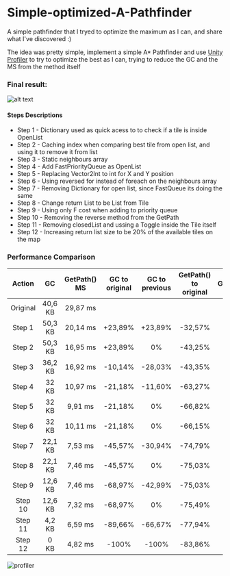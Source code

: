 [example]: https://thumbs.gfycat.com/FrigidFearfulDrake-size_restricted.gif "Final road creation result"
[profiler]:https://i.imgur.com/lqf6ofr.png

# Simple-optimized-A-Pathfinder

A simple pathfinder that I tryed to optimize the maximum as I can, and share what I've discovered :)

The idea was pretty simple, implement a simple A* Pathfinder and use [Unity Profiler](https://docs.unity3d.com/Manual/Profiler.html) to try to optimize the best as I can, trying to reduce the GC and the MS from the method itself

### Final result:

![alt text][example]

#### Steps Descriptions
* Step 1 - Dictionary used as quick acess to to check if a tile is inside OpenList
* Step 2 - Caching index when comparing best tile from open list, and using it to remove it from list
* Step 3 - Static neighbours array
* Step 4 - Add FastPriorityQueue as OpenList
* Step 5 - Replacing Vector2Int to int for X and Y position
* Step 6 - Using reversed for instead of foreach on the neighbours array
* Step 7 - Removing Dictionary for open list, since FastQueue its doing the same
* Step 8 - Change return List to be List<Tile> from Tile<Vector2Int>
* Step 9 - Using only F cost when adding to priority queue
* Step 10 - Removing the reverse method from the GetPath
* Step 11 - Removing closedList and ussing a Toggle inside the Tile itself
* Step 12 - Increasing return list size to be 20% of the available tiles on the map

### Performance Comparison

|Action|GC |GetPath() MS| GC to original | GC to previous | GetPath() to original | GetPathToPrevious | Commit | 
|:----:|:----:|:----:|:----:|:----:|:----:|:----:|:----:|
|Original|40,6 KB| 29,87 ms|  ||||[Original File](https://github.com/badawe/Simple-optimized-A-Pathfinder/blob/dde01c8d3a9e751197874476b1f812770574d364/Assets/%5BPathfinding%5D/Scripts/Pathfinder.cs)|
|Step 1|50,3 KB| 20,14 ms| +23,89% |+23,89%|-32,57%|-32,57%|[Commit](https://github.com/badawe/Simple-optimized-A-Pathfinder/commit/63ef36d72ef2b8b833d8b209f65e8ce607fd3889)|
|Step 2|50,3 KB| 16,95 ms| +23,89% |0%|-43,25%|-15,87%|[Commit](https://github.com/badawe/Simple-optimized-A-Pathfinder/commit/f2c6cb6bc46176e951a5cb66fb85144a8434728a)|
|Step 3|36,2 KB| 16,92 ms| -10,14% |-28,03%|-43,35%|-0,18%|[Commit](https://github.com/badawe/Simple-optimized-A-Pathfinder/commit/98646c06cb17f7748b66bfac7d12291a76b8eee1)|
|Step 4|32 KB| 10,97 ms| -21,18% |-11,60%|-63,27%|-35,17%|[Commit](https://github.com/badawe/Simple-optimized-A-Pathfinder/commit/3c865bf9fe04f170fee3557f2a3a0fda07a07539)|
|Step 5|32 KB| 9,91 ms| -21,18% |0%|-66,82%|-9,66%|[Commit](https://github.com/badawe/Simple-optimized-A-Pathfinder/commit/ec80d08662755292acf5ea1cbd0710c9925082a7)|
|Step 6|32 KB| 10,11 ms| -21,18% |0%|-66,15%|-2,02%|[Commit](https://github.com/badawe/Simple-optimized-A-Pathfinder/commit/7b1b9f4ad7543df6687f9f61a07a2d7694dff8b1)|
|Step 7|22,1 KB| 7,53 ms| -45,57% |-30,94%|-74,79%|-25,52%|[Commit](https://github.com/badawe/Simple-optimized-A-Pathfinder/commit/dfb86e9209cd879eeb7917fb4789414b72f1e617)|
|Step 8|22,1 KB| 7,46 ms| -45,57% |0%|-75,03%|-0,93%|[Commit](https://github.com/badawe/Simple-optimized-A-Pathfinder/commit/d9520b83675de5069259ae4393d11d4b314b3b41)|
|Step 9|12,6 KB| 7,46 ms| -68,97% |-42,99%|-75,03%|0%|[Commit](https://github.com/badawe/Simple-optimized-A-Pathfinder/commit/2c57ba982181c091b1dedb213e58d83f3b9ede48)|
|Step 10|12,6 KB| 7,32 ms| -68,97% |0%|-75,49%|-1,88%|[Commit](https://github.com/badawe/Simple-optimized-A-Pathfinder/commit/78ffb6e8a08db978f8a8e43b6e52f93b17b40d5d)|
|Step 11|4,2 KB| 6,59 ms| -89,66% |-66,67%|-77,94%|-9,97%|[Commit](https://github.com/badawe/Simple-optimized-A-Pathfinder/commit/a2f9ab2965185d75f0c903f5f9ef5aa37be88a97)|
|Step 12|0 KB| 4,82 ms| -100% |-100%|-83,86%|-26,86%|[Commit](https://github.com/badawe/Simple-optimized-A-Pathfinder/commit/a2f9ab2965185d75f0c903f5f9ef5aa37be88a97)|



  
  

![profiler]
